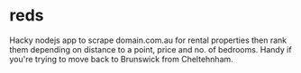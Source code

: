 # reds

Hacky nodejs app to scrape domain.com.au for rental properties then rank them depending on distance to a point, price and no. of bedrooms. Handy if you're trying to move back to Brunswick from Cheltehnham.
